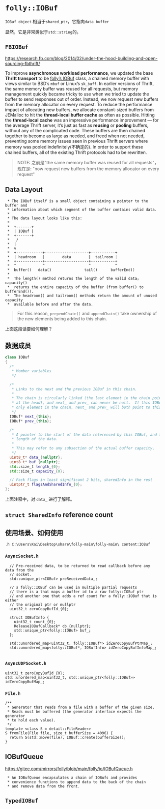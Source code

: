 # `folly::IOBuf`

`IOBuf object` 相当于`shared_ptr`，它指向`data buffer`

显然，它是非常类似于`std::string`的。

## `FBIOBuf`
https://research.fb.com/blog/2014/02/under-the-hood-building-and-open-sourcing-fbthrift/

To improve **asynchronous workload performance**, we updated the base **Thrift transport** to be [folly’s IOBuf](https://github.com/facebook/folly/blob/main/folly/io/IOBuf.h) class, a chained memory buffer with views similar to BSD’s `mbuf` or Linux’s `sk_buff`. In earlier versions of Thrift, the same memory buffer was reused for all requests, but memory management quickly became tricky to use when we tried to update the buffer to send responses out of order. Instead, we now request new buffers from the memory allocator on every request. To reduce the performance impact of allocating new buffers, we allocate constant-sized buffers from JEMalloc to hit the **thread-local buffer cache** as often as possible. Hitting the **thread-local cache** was an impressive performance improvement — for the average Thrift server, it’s just as fast as **reusing** or **pooling** buffers, without any of the complicated code. These buffers are then chained together to become as large as needed, and freed when not needed, preventing some memory issues seen in previous Thrift servers where memory was pooled indefinitely(不确定的). In order to support these chained buffers, all of the existing Thrift protocols had to be rewritten.

> NOTE: 之前是"the same memory buffer was reused for all requests"，现在是: "now request new buffers from the memory allocator on every request"



## Data Layout

```
 * The IOBuf itself is a small object containing a pointer to the buffer and
 * information about which segment of the buffer contains valid data.
 *
 * The data layout looks like this:
 *
 *  +-------+
 *  | IOBuf |
 *  +-------+
 *   /
 *  |
 *  v
 *  +------------+--------------------+-----------+
 *  | headroom   |        data        |  tailroom |
 *  +------------+--------------------+-----------+
 *  ^            ^                    ^           ^
 *  buffer()   data()               tail()      bufferEnd()
 *
 *  The length() method returns the length of the valid data; capacity()
 *  returns the entire capacity of the buffer (from buffer() to bufferEnd()).
 *  The headroom() and tailroom() methods return the amount of unused capacity
 *  available before and after the data.
```



> For this reason, `prependChain()` and `appendChain()` take ownership of the new elements being added to this chain.

上面这段话要如何理解？

## 数据成员

```C++
class IOBuf
{
  /*
   * Member variables
   */

  /*
   * Links to the next and the previous IOBuf in this chain.
   *
   * The chain is circularly linked (the last element in the chain points back
   * at the head), and next_ and prev_ can never be null.  If this IOBuf is the
   * only element in the chain, next_ and prev_ will both point to this.
   */
  IOBuf* next_{this};
  IOBuf* prev_{this};

  /*
   * A pointer to the start of the data referenced by this IOBuf, and the
   * length of the data.
   *
   * This may refer to any subsection of the actual buffer capacity.
   */
  uint8_t* data_{nullptr};
  uint8_t* buf_{nullptr};
  std::size_t length_{0};
  std::size_t capacity_{0};

  // Pack flags in least significant 2 bits, sharedInfo in the rest
  uintptr_t flagsAndSharedInfo_{0};
};
```

上面注释中，对 `data_` 进行了解释。

## `struct SharedInfo` reference count

## 使用场景、如何使用

```
.h C:\Users\Kai\Desktop\share\folly-main\folly-main\ content:IOBuf 
```
### `AsyncSocket.h`

```
  // Pre-received data, to be returned to read callback before any data from the
  // socket.
  std::unique_ptr<IOBuf> preReceivedData_;
```

```
  // a folly::IOBuf can be used in multiple partial requests
  // there is a that maps a buffer id to a raw folly::IOBuf ptr
  // and another one that adds a ref count for a folly::IOBuf that is either
  // the original ptr or nullptr
  uint32_t zeroCopyBufId_{0};

  struct IOBufInfo {
    uint32_t count_{0};
    ReleaseIOBufCallback* cb_{nullptr};
    std::unique_ptr<folly::IOBuf> buf_;
  };

  std::unordered_map<uint32_t, folly::IOBuf*> idZeroCopyBufPtrMap_;
  std::unordered_map<folly::IOBuf*, IOBufInfo> idZeroCopyBufInfoMap_;
  
```

### `AsyncUDPSocket.h`

```
uint32_t zeroCopyBufId_{0};
std::unordered_map<uint32_t, std::unique_ptr<folly::IOBuf>> idZeroCopyBufMap_;

```

### `File.h`

```
/**
 * Generator that reads from a file with a buffer of the given size.
 * Reads must be buffered (the generator interface expects the generator
 * to hold each value).
 */
template <class S = detail::FileReader>
S fromFile(File file, size_t bufferSize = 4096) {
  return S(std::move(file), IOBuf::create(bufferSize));
}
```

## IOBufQueue 

https://gitee.com/mirrors/folly/blob/main/folly/io/IOBufQueue.h

```
 * An IOBufQueue encapsulates a chain of IOBufs and provides
 * convenience functions to append data to the back of the chain
 * and remove data from the front.
```

## `TypedIOBuf`

